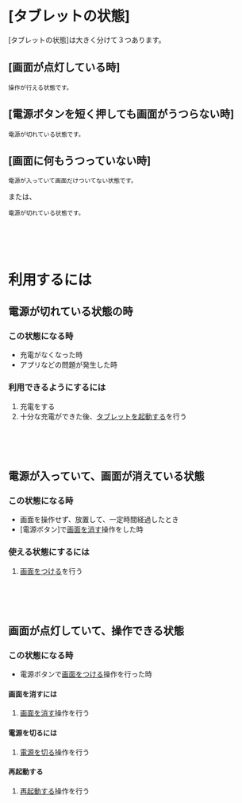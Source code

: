 # [タブレットの状態]

[タブレットの状態]は大きく分けて３つあります。

## [画面が点灯している時]

    操作が行える状態です。

## [電源ボタンを短く押しても画面がうつらない時]

    電源が切れている状態です。

## [画面に何もうつっていない時]

    電源が入っていて画面だけついてない状態です。

  または、

    電源が切れている状態です。


<br>
<br>
<br>

# 利用するには

## 電源が切れている状態の時

###  この状態になる時

  * 充電がなくなった時
  * アプリなどの問題が発生した時

### 利用できるようにするには

  1. 充電をする
  2. 十分な充電ができた後、[タブレットを起動する](operation_switch_power.md#タブレットを起動する)を行う

<br>
<br>
<br>

## 電源が入っていて、画面が消えている状態

### この状態になる時

  * 画面を操作せず、放置して、一定時間経過したとき
  * [電源ボタン]で[画面を消す](peration_switch_power.md#画面を消けす)操作をした時


### 使える状態にするには

  1. [画面をつける](operation_switch_power.md#画面をつける)を行う

<br>
<br>
<br>

## 画面が点灯していて、操作できる状態

### この状態になる時

  * 電源ボタンで[画面をつける](operation_switch_power.md#画面をつける)操作を行った時

#### 画面を消すには

  1. [画面を消す](operation_switch_power.md#画面を消けす)操作を行う

#### 電源を切るには

  1. [電源を切る](operation_switch_power.md#電源を切る)操作を行う

#### 再起動する

  1. [再起動する](operation_switch_power.md#再起動する)操作を行う

<br>
<br>
<br>
